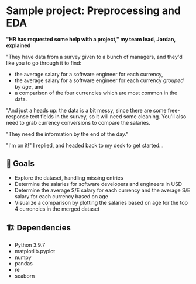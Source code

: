 # Sample project: Preprocessing and EDA

**"HR has requested some help with a project," my team lead, Jordan, explained**

"They have data from a survey given to a bunch of managers, and they'd like you to go through it to find:
* the average salary for a software engineer for each currency,
* the average salary for a software engineer for each currency _grouped by age_, and
* a comparison of the four currencies which are most common in the data.

"And just a heads up: the data is a bit messy, since there are some free-response text fields in the survey, so it will need some cleaning. You'll also need to grab currency conversions to compare the salaries.

"They need the information by the end of the day."

"I'm on it!" I replied, and headed back to my desk to get started...

## 🎯 Goals
* Explore the dataset, handling missing entries
* Determine the salaries for software developers and engineers in USD
* Determine the average S/E salary for each currency and the average S/E salary for each currency based on age
* Visualize a comparison by plotting the salaries based on age for the top 4 currencies in the merged dataset

## 🏗 Dependencies
* Python 3.9.7
* matplotlib.pyplot
* numpy
* pandas
* re
* seaborn
